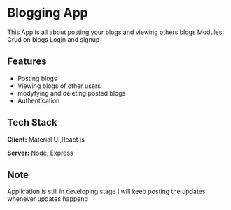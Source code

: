 
# Blogging App

This App is all about posting your blogs and viewing others blogs 
Modules:
Crud on blogs
Login and signup 


## Features

- Posting blogs
- Viewing blogs of other users
- modyfying and deleting posted blogs
- Authentication


## Tech Stack

**Client:** Material UI,React js

**Server:** Node, Express


## Note
Application is still in developing stage I will keep posting the updates whenever updates happend